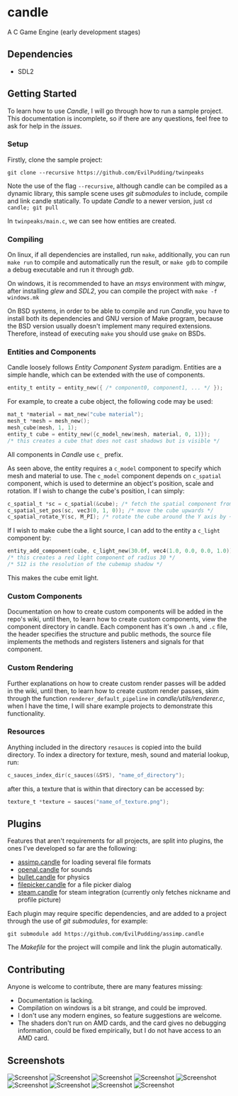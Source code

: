 # candle
A C Game Engine (early development stages)

## Dependencies
* SDL2


## Getting Started

To learn how to use *Candle*, I will go through how to run a sample project. This documentation is incomplete, so if there are any questions, feel free to ask for help in the *issues*.

### Setup
Firstly, clone the sample project:

```git clone --recursive https://github.com/EvilPudding/twinpeaks```

Note the use of the flag ```--recursive```, although candle can be compiled as a dynamic library, this sample scene uses *git submodules* to include, compile and link candle statically. To update *Candle* to a newer version, just ```cd candle; git pull```

In ```twinpeaks/main.c```, we can see how entities are created.

### Compiling

On linux, if all dependencies are installed, run ```make```, additionally, you can run ```make run``` to compile and automatically run the result, or ```make gdb``` to compile a debug executable and run it through *gdb*.

On windows, it is recommended to have an *msys* environment with *mingw*, after installing *glew* and *SDL2*, you can compile the project with ```make -f windows.mk```

On BSD systems, in order to be able to compile and run *Candle*, you have to install both its dependencies and GNU version of Make program, because the BSD version usually doesn't implement many required extensions. Therefore, instead of executing ```make``` you should use ```gmake``` on BSDs.

### Entities and Components

Candle loosely follows *Entity Component System* paradigm. Entities are a simple handle, which can be extended with the use of components.

```c
entity_t entity = entity_new({ /* component0, component1, ... */ });
```

For example, to create a cube object, the following code may be used:
```c
mat_t *material = mat_new("cube material");
mesh_t *mesh = mesh_new();
mesh_cube(mesh, 1, 1);
entity_t cube = entity_new({c_model_new(mesh, material, 0, 1)});
/* this creates a cube that does not cast shadows but is visible */
```

All components in *Candle* use ```c_``` prefix.

As seen above, the entity requires a ```c_model``` component to specify which mesh and material to use. The ```c_model``` component depends on ```c_spatial``` component, which is used to determine an object's position, scale and rotation.
If I wish to change the cube's position, I can simply:
```c
c_spatial_t *sc = c_spatial(&cube); /* fetch the spatial component from the cube */
c_spatial_set_pos(sc, vec3(0, 1, 0)); /* move the cube upwards */
c_spatial_rotate_Y(sc, M_PI); /* rotate the cube around the Y axis by ~3.1415 radians */
```

If I wish to make cube the a light source, I can add to the entity a ```c_light``` component by:

```c
entity_add_component(cube, c_light_new(30.0f, vec4(1.0, 0.0, 0.0, 1.0)));
/* this creates a red light component of radius 30 */
/* 512 is the resolution of the cubemap shadow */
```

This makes the cube emit light.

### Custom Components

Documentation on how to create custom components will be added in the repo's wiki, until then, to learn how to create custom components, view the component directory in candle. Each component has it's own ```.h``` and ```.c``` file, the header specifies the structure and public methods, the source file implements the methods and registers listeners and signals for that component.


### Custom Rendering

Further explanations on how to create custom render passes will be added in the wiki, until then, to learn how to create custom render passes, skim through the function ```renderer_default_pipeline``` in *candle/utils/renderer.c*, when I have the time, I will share example projects to demonstrate this functionality.

### Resources

Anything included in the directory ```resauces``` is copied into the build directory. To index a directory for texture, mesh, sound and material lookup, run:

```c
c_sauces_index_dir(c_sauces(&SYS), "name_of_directory");
```
after this, a texture that is within that directory can be accessed by:

```c
texture_t *texture = sauces("name_of_texture.png");
```


## Plugins
Features that aren't requirements for all projects, are split into plugins, the ones I've developed so far are the following:
 * [assimp.candle](https://github.com/EvilPudding/assimp.candle) for loading several file formats
 * [openal.candle](https://github.com/EvilPudding/openal.candle) for sounds
 * [bullet.candle](https://github.com/EvilPudding/bullet.candle) for physics
 * [filepicker.candle](https://github.com/EvilPudding/filepicker.candle) for a file picker dialog
 * [steam.candle](https://github.com/EvilPudding/steam.candle) for steam integration (currently only fetches nickname and profile picture)

Each plugin may require specific dependencies, and are added to a project through the use of *git submodules*, for example:

```git submodule add https://github.com/EvilPudding/assimp.candle```

The *Makefile* for the project will compile and link the plugin automatically.


## Contributing

Anyone is welcome to contribute, there are many features missing:
* Documentation is lacking.
* Compilation on windows is a bit strange, and could be improved.
* I don't use any modern engines, so feature suggestions are welcome.
* The shaders don't run on AMD cards, and the card gives no debugging information, could be fixed empirically, but I do not have access to an AMD card.

## Screenshots
![Screenshot](https://i.imgur.com/E2Qxp4Q.png)
![Screenshot](https://i.imgur.com/9BInObF.jpg)
![Screenshot](https://i.imgur.com/X8JEI8x.png)
![Screenshot](https://i.imgur.com/UfvwsHN.png)
![Screenshot](https://i.imgur.com/jF5aFB7.png)
![Screenshot](https://i.imgur.com/OEQ3a6q.png)
![Screenshot](https://i.imgur.com/vcQJOib.png)
![Screenshot](https://i.imgur.com/TphwzIF.png)
![Screenshot](https://i.imgur.com/VFJsegd.png)
